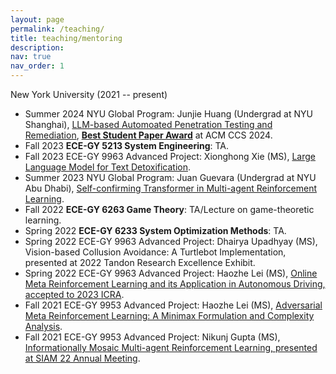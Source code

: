 ```yaml
---
layout: page
permalink: /teaching/
title: teaching/mentoring
description: 
nav: true
nav_order: 1
---
```


New York University (2021 -- present)
- Summer 2024 NYU Global Program: Junjie Huang (Undergrad at NYU Shanghai), [LLM-based Automoated Penetration Testing and Remediation](https://arxiv.org/abs/2407.17788), [<b> Best Student Paper Award</b>](https://www.linkedin.com/posts/alide_cybersecurity-autonomouscyber-futureofcyber-activity-7253213169811103745-gvxo?utm_source=share&utm_medium=member_desktop) at ACM CCS 2024. 
- Fall 2023 <b>ECE-GY 5213 System Engineering</b>: TA. 
- Fall 2023 ECE-GY 9963 Advanced Project: Xionghong Xie (MS), [Large Language Model for Text Detoxification](https://arxiv.org/abs/2410.20298).
- Summer 2023 NYU Global Program: Juan Guevara (Undergrad at NYU Abu Dhabi), [Self-confirming Transformer in Multi-agent Reinforcement Learning](https://arxiv.org/pdf/2310.04579). 
- Fall 2022 <b>ECE-GY 6263 Game Theory</b>: TA/Lecture on game-theoretic learning.
- Spring 2022 <b>ECE-GY 6233 System Optimization Methods</b>: TA.
- Spring 2022 ECE-GY 9963 Advanced Project: Dhairya Upadhyay (MS), Vision-based Collusion Avoidance: A Turtlebot Implementation, presented at 2022 Tandon Research Excellence Exhibit.
- Spring 2022 ECE-GY 9963 Advanced Project: Haozhe Lei (MS), [Online Meta Reinforcement Learning and its Application in  Autonomous Driving, accepted to 2023 ICRA](https://ieeexplore.ieee.org/abstract/document/10161368).
- Fall 2021 ECE-GY 9953 Advanced Project: Haozhe Lei (MS), [Adversarial Meta Reinforcement Learning: A Minimax Formulation and Complexity Analysis](https://arxiv.org/abs/2208.00081).
- Fall 2021 ECE-GY 9953 Advanced Project: Nikunj Gupta (MS), [Informationally Mosaic Multi-agent  Reinforcement Learning, presented at SIAM 22 Annual Meeting](https://drive.google.com/file/d/16IPjagXq-YCEp2Kob5_yvPEHNtAlI5ux/view?usp=sharing).


